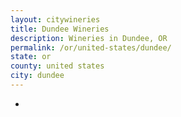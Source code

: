 ```yaml
---
layout: citywineries
title: Dundee Wineries
description: Wineries in Dundee, OR
permalink: /or/united-states/dundee/
state: or
county: united states
city: dundee
---
```

-
